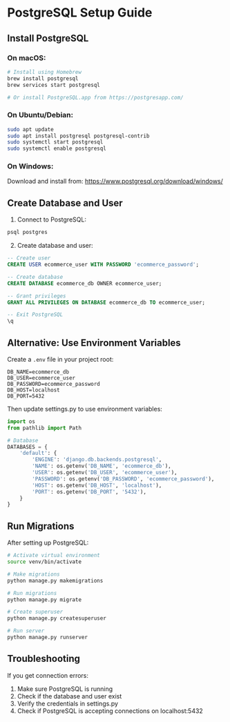 # PostgreSQL Setup Guide

## Install PostgreSQL

### On macOS:
```bash
# Install using Homebrew
brew install postgresql
brew services start postgresql

# Or install PostgreSQL.app from https://postgresapp.com/
```

### On Ubuntu/Debian:
```bash
sudo apt update
sudo apt install postgresql postgresql-contrib
sudo systemctl start postgresql
sudo systemctl enable postgresql
```

### On Windows:
Download and install from: https://www.postgresql.org/download/windows/

## Create Database and User

1. Connect to PostgreSQL:
```bash
psql postgres
```

2. Create database and user:
```sql
-- Create user
CREATE USER ecommerce_user WITH PASSWORD 'ecommerce_password';

-- Create database
CREATE DATABASE ecommerce_db OWNER ecommerce_user;

-- Grant privileges
GRANT ALL PRIVILEGES ON DATABASE ecommerce_db TO ecommerce_user;

-- Exit PostgreSQL
\q
```

## Alternative: Use Environment Variables

Create a `.env` file in your project root:
```
DB_NAME=ecommerce_db
DB_USER=ecommerce_user
DB_PASSWORD=ecommerce_password
DB_HOST=localhost
DB_PORT=5432
```

Then update settings.py to use environment variables:
```python
import os
from pathlib import Path

# Database
DATABASES = {
    'default': {
        'ENGINE': 'django.db.backends.postgresql',
        'NAME': os.getenv('DB_NAME', 'ecommerce_db'),
        'USER': os.getenv('DB_USER', 'ecommerce_user'),
        'PASSWORD': os.getenv('DB_PASSWORD', 'ecommerce_password'),
        'HOST': os.getenv('DB_HOST', 'localhost'),
        'PORT': os.getenv('DB_PORT', '5432'),
    }
}
```

## Run Migrations

After setting up PostgreSQL:

```bash
# Activate virtual environment
source venv/bin/activate

# Make migrations
python manage.py makemigrations

# Run migrations
python manage.py migrate

# Create superuser
python manage.py createsuperuser

# Run server
python manage.py runserver
```

## Troubleshooting

If you get connection errors:
1. Make sure PostgreSQL is running
2. Check if the database and user exist
3. Verify the credentials in settings.py
4. Check if PostgreSQL is accepting connections on localhost:5432
